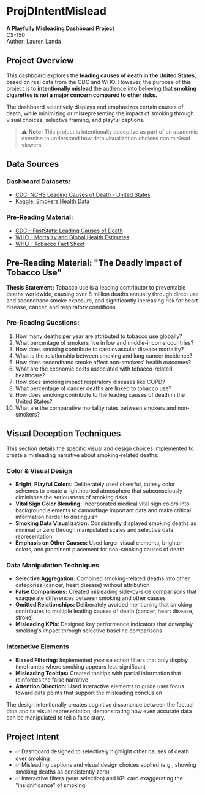 # ProjDIntentMislead

**A Playfully Misleading Dashboard Project**  
CS-150  
Author: Lauren Landa

## Project Overview

This dashboard explores the **leading causes of death in the United States**, based on real data from the CDC and WHO. However, the purpose of this project is to **intentionally mislead** the audience into believing that **smoking cigarettes is not a major concern compared to other risks.**

The dashboard selectively displays and emphasizes certain causes of death, while minimizing or misrepresenting the impact of smoking through visual choices, selective framing, and playful captions.

> ⚠️ **Note:** This project is intentionally deceptive as part of an academic exercise to understand how data visualization choices can mislead viewers. 

## Data Sources

### Dashboard Datasets:
- [CDC: NCHS Leading Causes of Death - United States](https://data.cdc.gov/NCHS/NCHS-Leading-Causes-of-Death-United-States/bi63-dtpu/about_data)
- [Kaggle: Smokers Health Data](https://www.kaggle.com/datasets/jaceprater/smokers-health-data?resource=download)

### Pre-Reading Material:
- [CDC - FastStats: Leading Causes of Death](https://www.cdc.gov/nchs/fastats/leading-causes-of-death.htm)
- [WHO - Mortality and Global Health Estimates](https://www.who.int/data/gho/data/themes/mortality-and-global-health-estimates)
- [WHO - Tobacco Fact Sheet](https://www.who.int/news-room/fact-sheets/detail/tobacco)

## Pre-Reading Material: "The Deadly Impact of Tobacco Use"

**Thesis Statement:** Tobacco use is a leading contributor to preventable deaths worldwide, causing over 8 million deaths annually through direct use and secondhand smoke exposure, and significantly increasing risk for heart disease, cancer, and respiratory conditions.

### Pre-Reading Questions:
1. How many deaths per year are attributed to tobacco use globally?
2. What percentage of smokers live in low and middle-income countries?
3. How does smoking contribute to cardiovascular disease mortality?
4. What is the relationship between smoking and lung cancer incidence?
5. How does secondhand smoke affect non-smokers' health outcomes?
6. What are the economic costs associated with tobacco-related healthcare?
7. How does smoking impact respiratory diseases like COPD?
8. What percentage of cancer deaths are linked to tobacco use?
9. How does smoking contribute to the leading causes of death in the United States?
10. What are the comparative mortality rates between smokers and non-smokers?

## Visual Deception Techniques

This section details the specific visual and design choices implemented to create a misleading narrative about smoking-related deaths:

### Color & Visual Design
- **Bright, Playful Colors:** Deliberately used cheerful, cutesy color schemes to create a lighthearted atmosphere that subconsciously diminishes the seriousness of smoking risks
- **Vital Sign Color Blending:** Incorporated medical vital sign colors into background elements to camouflage important data and make critical information harder to distinguish
- **Smoking Data Visualization:** Consistently displayed smoking deaths as minimal or zero through manipulated scales and selective data representation
- **Emphasis on Other Causes:** Used larger visual elements, brighter colors, and prominent placement for non-smoking causes of death

### Data Manipulation Techniques
- **Selective Aggregation:** Combined smoking-related deaths into other categories (cancer, heart disease) without attribution
- **False Comparisons:** Created misleading side-by-side comparisons that exaggerate differences between smoking and other causes
- **Omitted Relationships:** Deliberately avoided mentioning that smoking contributes to multiple leading causes of death (cancer, heart disease, stroke)
- **Misleading KPIs:** Designed key performance indicators that downplay smoking's impact through selective baseline comparisons

### Interactive Elements
- **Biased Filtering:** Implemented year selection filters that only display timeframes where smoking appears less significant
- **Misleading Tooltips:** Created tooltips with partial information that reinforces the false narrative
- **Attention Direction:** Used interactive elements to guide user focus toward data points that support the misleading conclusion

The design intentionally creates cognitive dissonance between the factual data and its visual representation, demonstrating how even accurate data can be manipulated to tell a false story.

## Project Intent
- ✅ Dashboard designed to selectively highlight other causes of death over smoking
- ✅ Misleading captions and visual design choices applied (e.g., showing smoking deaths as consistently zero)
- ✅ Interactive filters (year selection) and KPI card exaggerating the "insignificance" of smoking
